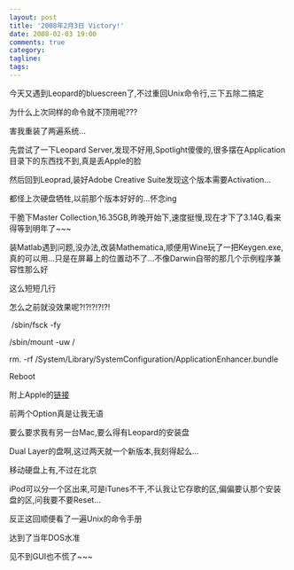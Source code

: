 ```yaml
---
layout: post
title: '2008年2月3日 Victory!'
date: 2008-02-03 19:00
comments: true
category: 
tagline: 
tags:
---
```

    

今天又遇到Leopard的bluescreen了,不过重回Unix命令行,三下五除二搞定

为什么上次同样的命令就不顶用呢???

害我重装了两遍系统...

先尝试了一下Leopard Server,发现不好用,Spotlight傻傻的,很多摆在Application目录下的东西找不到,真是丢Apple的脸

然后回到Leoprad,装好Adobe Creative Suite发现这个版本需要Activation...

都怪上次硬盘牺牲,以前那个版本好好的...怀念ing

干脆下Master Collection,16.35GB,昨晚开始下,速度挺慢,现在才下了3.14G,看来得等到明年了~~~

装Matlab遇到问题,没办法,改装Mathematica,顺便用Wine玩了一把Keygen.exe,真的可以用...只是在屏幕上的位置动不了...不像Darwin自带的那几个示例程序兼容性那么好

这么短短几行  

怎么之前就没效果呢?!?!?!?!?!  

 /sbin/fsck -fy  

/sbin/mount -uw /  

rm. -rf /System/Library/SystemConfiguration/ApplicationEnhancer.bundle  

Reboot

附上Apple的[链接](http://docs.info.apple.com/article.html?artnum=306857)  

  

前两个Option真是让我无语  

要么要求我有另一台Mac,要么得有Leopard的安装盘  

Dual Layer的盘啊,这过两天就一个新版本,我刻得起么...  

移动硬盘上有,不过在北京  

iPod可以分一个区出来,可是iTunes不干,不认我让它存歌的区,偏偏要认那个安装盘的区,问我要不要Reset...

反正这回顺便看了一遍Unix的命令手册  

达到了当年DOS水准  

见不到GUI也不慌了~~~
